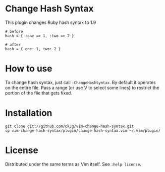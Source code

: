 # Change Hash Syntax

This plugin changes Ruby hash syntax to 1.9

    # before
    hash = { :one => 1, :two => 2 }

    # after
    hash = { one: 1, two: 2 }


# How to use

To change hash syntax, just call `:ChangeHashSyntax`.  By default it
operates on the entire file.  Pass a range (or use V to select some lines)
to restrict the portion of the file that gets fixed.

# Installation

    git clone git://github.com/ck3g/vim-change-hash-syntax.git
    cp vim-change-hash-syntax/plugin/change-hash-syntax.vim ~/.vim/plugin/

# License

Distributed under the same terms as Vim itself.
See `:help license`.
